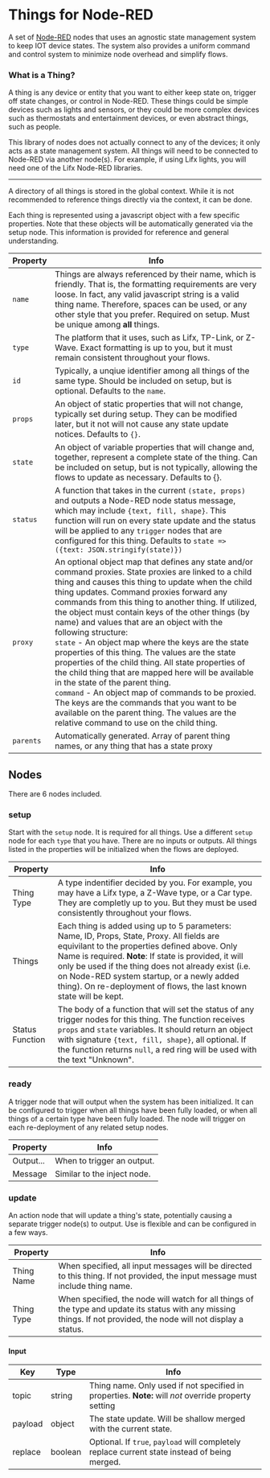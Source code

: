 # Things for Node-RED

A set of [Node-RED](https://github.com/node-red/node-red) nodes that uses an agnostic state management system to keep IOT device states. The system also provides a uniform command and control system to minimize node overhead and simplify flows.

### What is a Thing?

A thing is any device or entity that you want to either keep state on, trigger off state changes, or control in Node-RED. These things could be simple devices such as lights and sensors, or they could be more complex devices such as thermostats and entertainment devices, or even abstract things, such as people. 

This library of nodes does not actually connect to any of the devices; it only acts as a state management system. All things will need to be connected to Node-RED via another node(s). For example, if using Lifx lights, you will need one of the Lifx Node-RED libraries.



---

A directory of all things is stored in the global context. While it is not recommended to reference things directly via the context, it can be done.

Each thing is represented using a javascript object with a few specific properties. Note that these objects will be automatically generated via the setup node. This information is provided for reference and general understanding.

| Property | Info |
|---|---|
| `name` | Things are always referenced by their name, which is friendly. That is, the formatting requirements are very loose. In fact, any valid javascript string is a valid thing name. Therefore, spaces can be used, or any other style that you prefer. Required on setup. Must be unique among **all** things.
| `type` | The platform that it uses, such as Lifx, TP-Link, or Z-Wave. Exact formatting is up to you, but it must remain consistent throughout your flows.
| `id` | Typically, a unqiue identifier among all things of the same type. Should be included on setup, but is optional. Defaults to the `name`.
| `props` | An object of static properties that will not change, typically set during setup. They can be modified later, but it not will not cause any state update notices. Defaults to `{}`.
| `state` | An object of variable properties that will change and, together, represent a complete state of the thing. Can be included on setup, but is not typically, allowing the flows to update as necessary. Defaults to {}.
| `status` | A function that takes in the current `(state, props)` and outputs a Node-RED node status message, which may include `{text, fill, shape}`. This function will run on every state update and the status will be applied to any `trigger` nodes that are configured for this thing. Defaults to `state => ({text: JSON.stringify(state)})`
| `proxy` | An optional object map that defines any state and/or command proxies. State proxies are linked to a child thing and causes this thing to update when the child thing updates. Command proxies forward any commands from this thing to another thing. If utilized, the object must contain keys of the other things (by name) and values that are an object with the following structure:<br/>`state` - An object map where the keys are the state properties of this thing. The values are the state properties of the child thing. All state properties of the child thing that are mapped here will be available in the state of the parent thing.<br/>`command` - An object map of commands to be proxied. The keys are the commands that you want to be available on the parent thing. The values are the relative command to use on the child thing.
| `parents` | Automatically generated. Array of parent thing names, or any thing that has a state proxy

## Nodes

There are 6 nodes included.

### setup

Start with the `setup` node. It is required for all things. Use a different `setup` node for each `type` that you have. There are no inputs or outputs. All things listed in the properties will be initialized when the flows are deployed.

| Property | Info |
|---|---|
| Thing Type | A type indentifier decided by you. For example, you may have a Lifx type, a Z-Wave type, or a Car type. They are completly up to you. But they must be used consistently throughout your flows.
| Things | Each thing is added using up to 5 parameters: Name, ID, Props, State, Proxy. All fields are equivilant to the properties defined above. Only Name is required. **Note**: If state is provided, it will only be used if the thing does not already exist (i.e. on Node-RED system startup, or a newly added thing). On re-deployment of flows, the last known state will be kept.
| Status Function | The body of a function that will set the status of any trigger nodes for this thing. The function receives `props` and `state` variables. It should return an object with signature `{text, fill, shape}`, all optional. If the function returns `null`, a red ring will be used with the text "Unknown".

### ready

A trigger node that will output when the system has been initialized. It can be configured to trigger when all things have been fully loaded, or when all things of a certain type have been fully loaded. The node will trigger on each re-deployment of any related setup nodes.

| Property | Info |
|---|---|
| Output... | When to trigger an output.
| Message | Similar to the inject node.

### update

An action node that will update a thing's state, potentially causing a separate trigger node(s) to output. Use is flexible and can be configured in a few ways.

| Property | Info |
|---|---|
| Thing Name | When specified, all input messages will be directed to this thing. If not provided, the input message must include thing name.
| Thing Type | When specified, the node will watch for all things of the type and update its status with any missing things. If not provided, the node will not display a status.

#### Input

| Key | Type | Info |
|---|---|---|
| topic | string | Thing name. Only used if not specified in properties. **Note:** will *not* override property setting
| payload | object | The state update. Will be shallow merged with the current state.
| replace | boolean | Optional. If `true`, `payload` will completely replace current state instead of being merged.